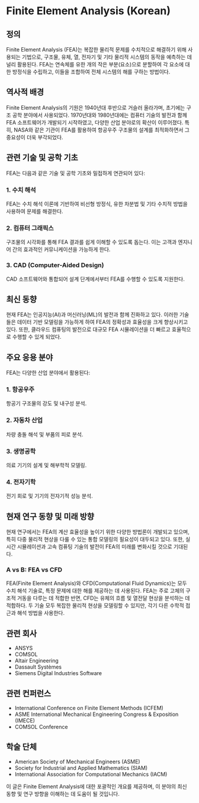 # Finite Element Analysis (Korean)

## 정의
Finite Element Analysis (FEA)는 복잡한 물리적 문제를 수치적으로 해결하기 위해 사용되는 기법으로, 구조물, 유체, 열, 전자기 및 기타 물리적 시스템의 동작을 예측하는 데 널리 활용된다. FEA는 연속체를 유한 개의 작은 부분(요소)으로 분할하여 각 요소에 대한 방정식을 수립하고, 이들을 조합하여 전체 시스템의 해를 구하는 방법이다.

## 역사적 배경
Finite Element Analysis의 기원은 1940년대 후반으로 거슬러 올라가며, 초기에는 구조 공학 분야에서 사용되었다. 1970년대와 1980년대에는 컴퓨터 기술의 발전과 함께 FEA 소프트웨어가 개발되기 시작하였고, 다양한 산업 분야로의 확산이 이루어졌다. 특히, NASA와 같은 기관이 FEA를 활용하여 항공우주 구조물의 설계를 최적화하면서 그 중요성이 더욱 부각되었다.

## 관련 기술 및 공학 기초
FEA는 다음과 같은 기술 및 공학 기초와 밀접하게 연관되어 있다:

### 1. 수치 해석
FEA는 수치 해석 이론에 기반하여 비선형 방정식, 유한 차분법 및 기타 수치적 방법을 사용하여 문제를 해결한다.

### 2. 컴퓨터 그래픽스
구조물의 시각화를 통해 FEA 결과를 쉽게 이해할 수 있도록 돕는다. 이는 고객과 엔지니어 간의 효과적인 커뮤니케이션을 가능하게 한다.

### 3. CAD (Computer-Aided Design)
CAD 소프트웨어와 통합되어 설계 단계에서부터 FEA를 수행할 수 있도록 지원한다.

## 최신 동향
현재 FEA는 인공지능(AI)과 머신러닝(ML)의 발전과 함께 진화하고 있다. 이러한 기술들은 데이터 기반 모델링을 가능하게 하여 FEA의 정확성과 효율성을 크게 향상시키고 있다. 또한, 클라우드 컴퓨팅의 발전으로 대규모 FEA 시뮬레이션을 더 빠르고 효율적으로 수행할 수 있게 되었다.

## 주요 응용 분야
FEA는 다양한 산업 분야에서 활용된다:

### 1. 항공우주
항공기 구조물의 강도 및 내구성 분석.

### 2. 자동차 산업
차량 충돌 해석 및 부품의 피로 분석.

### 3. 생명공학
의료 기기의 설계 및 해부학적 모델링.

### 4. 전자기학
전기 회로 및 기기의 전자기적 성능 분석.

## 현재 연구 동향 및 미래 방향
현재 연구에서는 FEA의 계산 효율성을 높이기 위한 다양한 방법론이 개발되고 있으며, 특히 다중 물리적 현상을 다룰 수 있는 통합 모델링의 필요성이 대두되고 있다. 또한, 실시간 시뮬레이션과 고속 컴퓨팅 기술의 발전이 FEA의 미래를 변화시킬 것으로 기대된다.

### A vs B: FEA vs CFD
FEA(Finite Element Analysis)와 CFD(Computational Fluid Dynamics)는 모두 수치 해석 기술로, 특정 문제에 대한 해를 제공하는 데 사용된다. FEA는 주로 고체의 구조적 거동을 다루는 데 적합한 반면, CFD는 유체의 흐름 및 열전달 현상을 분석하는 데 적합하다. 두 기술 모두 복잡한 물리적 현상을 모델링할 수 있지만, 각기 다른 수학적 접근과 해석 방법을 사용한다.

## 관련 회사
- ANSYS
- COMSOL
- Altair Engineering
- Dassault Systèmes
- Siemens Digital Industries Software

## 관련 컨퍼런스
- International Conference on Finite Element Methods (ICFEM)
- ASME International Mechanical Engineering Congress & Exposition (IMECE)
- COMSOL Conference

## 학술 단체
- American Society of Mechanical Engineers (ASME)
- Society for Industrial and Applied Mathematics (SIAM)
- International Association for Computational Mechanics (IACM)

이 글은 Finite Element Analysis에 대한 포괄적인 개요를 제공하며, 이 분야의 최신 동향 및 연구 방향을 이해하는 데 도움이 될 것입니다.